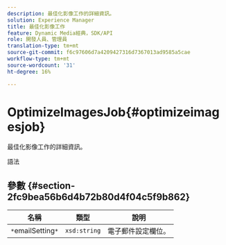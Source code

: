 ```yaml
---
description: 最佳化影像工作的詳細資訊。
solution: Experience Manager
title: 最佳化影像工作
feature: Dynamic Media經典，SDK/API
role: 開發人員、管理員
translation-type: tm+mt
source-git-commit: f6c97606d7a4209427316d7367013ad9585a5cae
workflow-type: tm+mt
source-wordcount: '31'
ht-degree: 16%

---
```



# OptimizeImagesJob{#optimizeimagesjob}

最佳化影像工作的詳細資訊。

語法

## 參數 {#section-2fc9bea56b6d4b72b80d4f04c5f9b862}

| 名稱 | 類型 | 說明 |
|---|---|---|
| `*`emailSetting`*` | `xsd:string` | 電子郵件設定欄位。 |

